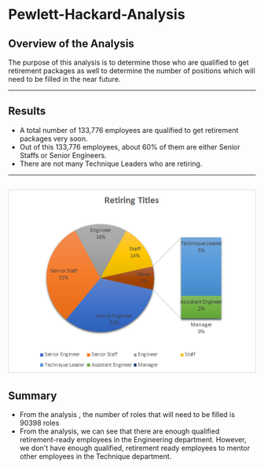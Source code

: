 # Pewlett-Hackard-Analysis
##  Overview of the Analysis
The purpose of this analysis is to determine those who are qualified to get retirement packages as well to determine the number of positions which will need to be filled in the near future.

---
##  Results
- A total number of 133,776 employees are qualified to get retirement packages very soon.
- Out of this 133,776 employees, about 60% of them are either Senior Staffs or Senior Engineers.
- There are not many Technique Leaders who are retiring.
---
![Chartshowing Number of Employees retirng soon](https://github.com/Elewekeadanma/Pewlett-Hackard-Analysis/blob/main/Retiring_titles.png)
--
## Summary
- From the analysis , the number of roles that will need to be filled is 90398 roles
- From the analysis, we can see that there are enough qualified retirement-ready employees in the Engineering department. However, we don't have enough qualified, retirement ready   employees to mentor other employees in the Technique department.
